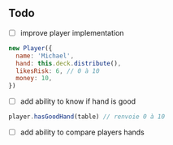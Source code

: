 ## Todo 

- [ ] improve player implementation
```javascript
new Player({
  name: 'Michael',
  hand: this.deck.distribute(),
  likesRisk: 6, // 0 à 10
  money: 10,
})
```

- [ ] add ability to know if hand is good
```javascript
player.hasGoodHand(table) // renvoie 0 à 10
```

- [ ] add ability to compare players hands